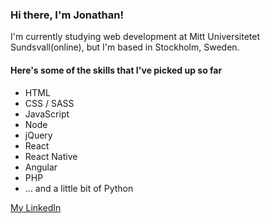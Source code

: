 ### Hi there, I'm Jonathan!


<!--
**jona-laa/jona-laa** is a ✨ _special_ ✨ repository because its `README.md` (this file) appears on your GitHub profile.

Here are some ideas to get you started:

- 🔭 I’m currently working on ...
- 🌱 I’m currently learning ...
- 👯 I’m looking to collaborate on ...
- 🤔 I’m looking for help with ...
- 💬 Ask me about ...
- 📫 How to reach me: ...
- 😄 Pronouns: ...
- ⚡ Fun fact: ...
-->

I'm currently studying web development at Mitt Universitetet Sundsvall(online), but I'm based in Stockholm, Sweden. 

#### Here's some of the skills that I've picked up so far
* HTML
* CSS / SASS
* JavaScript
 * Node
 * jQuery
 * React
 * React Native
 * Angular
* PHP
* ... and a little bit of Python

[My LinkedIn](https://www.linkedin.com/in/jonathan-laasonen-974aa617a/)
